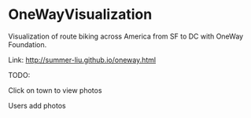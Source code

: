 OneWayVisualization
===================

Visualization of route biking across America from SF to DC with OneWay Foundation. 

Link: http://summer-liu.github.io/oneway.html

TODO:

Click on town to view photos

Users add photos



